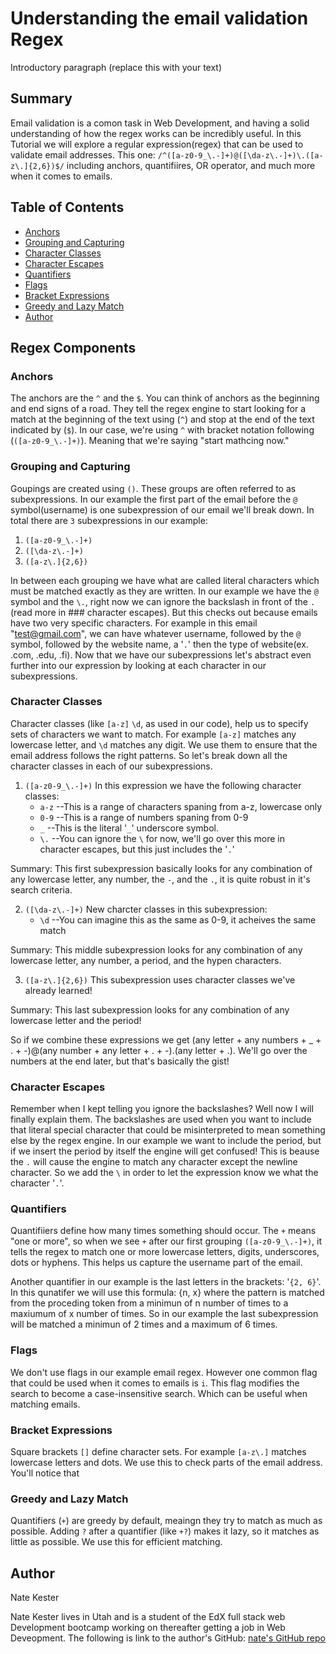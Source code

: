 # Understanding the email validation Regex
Introductory paragraph (replace this with your text)

## Summary
Email validation is a comon task in Web Development, and having a solid understanding of how the regex works can be incredibly useful. In this Tutorial we will explore a regular expression(regex) that can be used to validate email addresses. This one: `/^([a-z0-9_\.-]+)@([\da-z\.-]+)\.([a-z\.]{2,6})$/` including anchors, quantifiires, OR operator, and much more when it comes to emails.

## Table of Contents
- [Anchors](#Anchors)
- [Grouping and Capturing](#G-n-C)
- [Character Classes](#Character-classes)
- [Character Escapes](#Character-Escapes)
- [Quantifiers](#Quantifiers)
- [Flags](#Flags)
- [Bracket Expressions](#Bracket-Expressions)
- [Greedy and Lazy Match](#Greedy-n-lazy)
- [Author](#Author)

## Regex Components

### Anchors
<a name="Anchors"></a>

The anchors are the `^` and the `$`.
You can think of anchors as the beginning and end signs of a road. They tell the regex engine to start looking for a match at the beginning of the text using (`^`) and stop at the end of the text indicated by (`$`). In our case, we're using `^` with bracket notation following (`([a-z0-9_\.-]+)`). Meaning that we're saying "start mathcing now."

### Grouping and Capturing
<a name="G-n-C"></a>

Goupings are created using `()`. These groups are often referred to as subexpressions. In our example the first part of the email before the `@` symbol(username) is one subexpression of our email we'll break down. In total there are `3` subexpressions in our example:
1. `([a-z0-9_\.-]+)`
2. `([\da-z\.-]+)`
3. `([a-z\.]{2,6})`

In between each grouping we have what are called literal characters which must be matched exactly as they are written. In our example we have the `@` symbol and the `\.`, right now we can ignore the backslash in front of the `.`(read more in ### character escapes). But this checks out because emails have two very specific characters. For example in this email "test@gmail.com", we can have whatever username, followed by the `@` symbol, followed by the website name, a '`.`' then the type of website(ex. .com, .edu, .fi). Now that we have our subexpressions let's abstract even further into our expression by looking at each character in our subexpressions.

### Character Classes
<a name="Character-classes"></a>

Character classes (like `[a-z]` `\d`, as used in our code), help us to specify sets of characters we want to match. For example `[a-z]` matches any lowercase letter, and `\d` matches any digit. We use them to ensure that the email address follows the right patterns. So let's break down all the character classes in each of our subexpressions.
1. `([a-z0-9_\.-]+)`
In this expression we have the following character classes:
    - `a-z`  --This is a range of characters spaning from a-z, lowercase only
    - `0-9`  --This is a range of numbers spaning from 0-9
    - `_`  --This is the literal '`_`' underscore symbol.
    - `\.`  --You can ignore the `\` for now, we'll go over this more in character escapes, but this just includes the '`.`'

Summary:
    This first subexpression basically looks for any combination of any lowercase letter, any number, the `-`, and the `.`, it is quite robust in it's search criteria. 

2. `([\da-z\.-]+)`
    New charcter classes in this subexpression:
    - `\d`  --You can imagine this as the same as 0-9, it acheives the same match

Summary:
    This middle subexpression looks for any combination of any lowercase letter, any number, a period, and the hypen characters.

3. `([a-z\.]{2,6})`
    This subexpression uses character classes we've already learned!

Summary:
    This last subexpression looks for any combination of any lowercase letter and the period!

So if we combine these expressions we get (any letter + any numbers + _ + . + -)@(any number + any letter + . + -).(any letter + .). We'll go over the numbers at the end later, but that's basically the gist!

### Character Escapes
<a name="Character-Escapes"></a>

Remember when I kept telling you ignore the backslashes? Well now I will finally explain them. The backslashes are used when you want to include that literal special character that could be misinterpreted to mean something else by the regex engine. In our example we want to include the period, but if we insert the period by itself the engine will get confused! This is beause the `.` will cause the engine to match any character except the newline character. So we add the `\` in order to let the expression know we what the character '`.`'.

### Quantifiers
<a name="Quantifiers"></a>
Quantifiiers define how many times something should occur. The `+` means "one or more", so when we see `+` after our first grouping `([a-z0-9_\.-]+)`, it tells the regex to match one or more lowercase letters, digits, underscores, dots or hyphens. This helps us capture the username part of the email. 

Another quantifier in our example is the last letters in the brackets: '`{2, 6}`'. In this qunatifer we will use this formula: {n, x} where the pattern is matched from the proceding token from a minimun of n number of times to a maxiumum of x number of times. So in our example the last subexpression will be matched a minimun of 2 times and a maximum of 6 times.

### Flags
<a name="Flags"></a>
We don't use flags in our example email regex. However one common flag that could be used when it comes to emails is `i`. This flag modifies the search to become a case-insensitive search. Which can be useful when matching emails.

### Bracket Expressions
<a name="Bracket-Expressions"></a>

Square brackets `[]` define character sets. For example `[a-z\.]` matches lowercase letters and dots. We use this to check parts of the email address. You'll notice that 

### Greedy and Lazy Match
<a name="Greedy-n-lazy"></a>
Quantifiers (`+`) are greedy by default, meaingn they try to match as much as possible. Adding `?` after a quantifier (like `+?`) makes it lazy, so it matches as little as possible. We use this for efficient matching.

## Author
<a name="Author"></a>
Nate Kester

Nate Kester lives in Utah and is a student of the EdX full stack web Development bootcamp working on thereafter getting a job in Web Deveopment. The following is link to the author's GitHub:
[nate's GitHub repo](https://github.com/imdawizard )
